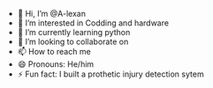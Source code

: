 - 👋 Hi, I’m @A-lexan
- 👀 I’m interested in Codding and hardware
- 🌱 I’m currently learning python
- 💞️ I’m looking to collaborate on 
- 📫 How to reach me 
- 😄 Pronouns: He/him
- ⚡ Fun fact: I built a prothetic injury detection sytem

<!---
A-lexan/A-lexan is a ✨ special ✨ repository because its `README.md` (this file) appears on your GitHub profile.
You can click the Preview link to take a look at your changes.
--->
